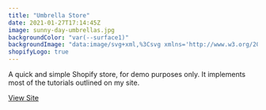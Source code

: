 ```yaml
---
title: "Umbrella Store"
date: 2021-01-27T17:14:45Z
image: sunny-day-umbrellas.jpg
backgroundColor: "var(--surface1)"
backgroundImage: "data:image/svg+xml,%3Csvg xmlns='http://www.w3.org/2000/svg' viewBox='0 0 56 28' width='56' height='28'%3E%3Cpath fill='%23ffc078' fill-opacity='1' d='M56 26v2h-7.75c2.3-1.27 4.94-2 7.75-2zm-26 2a2 2 0 1 0-4 0h-4.09A25.98 25.98 0 0 0 0 16v-2c.67 0 1.34.02 2 .07V14a2 2 0 0 0-2-2v-2a4 4 0 0 1 3.98 3.6 28.09 28.09 0 0 1 2.8-3.86A8 8 0 0 0 0 6V4a9.99 9.99 0 0 1 8.17 4.23c.94-.95 1.96-1.83 3.03-2.63A13.98 13.98 0 0 0 0 0h7.75c2 1.1 3.73 2.63 5.1 4.45 1.12-.72 2.3-1.37 3.53-1.93A20.1 20.1 0 0 0 14.28 0h2.7c.45.56.88 1.14 1.29 1.74 1.3-.48 2.63-.87 4-1.15-.11-.2-.23-.4-.36-.59H26v.07a28.4 28.4 0 0 1 4 0V0h4.09l-.37.59c1.38.28 2.72.67 4.01 1.15.4-.6.84-1.18 1.3-1.74h2.69a20.1 20.1 0 0 0-2.1 2.52c1.23.56 2.41 1.2 3.54 1.93A16.08 16.08 0 0 1 48.25 0H56c-4.58 0-8.65 2.2-11.2 5.6 1.07.8 2.09 1.68 3.03 2.63A9.99 9.99 0 0 1 56 4v2a8 8 0 0 0-6.77 3.74c1.03 1.2 1.97 2.5 2.79 3.86A4 4 0 0 1 56 10v2a2 2 0 0 0-2 2.07 28.4 28.4 0 0 1 2-.07v2c-9.2 0-17.3 4.78-21.91 12H30zM7.75 28H0v-2c2.81 0 5.46.73 7.75 2zM56 20v2c-5.6 0-10.65 2.3-14.28 6h-2.7c4.04-4.89 10.15-8 16.98-8zm-39.03 8h-2.69C10.65 24.3 5.6 22 0 22v-2c6.83 0 12.94 3.11 16.97 8zm15.01-.4a28.09 28.09 0 0 1 2.8-3.86 8 8 0 0 0-13.55 0c1.03 1.2 1.97 2.5 2.79 3.86a4 4 0 0 1 7.96 0zm14.29-11.86c1.3-.48 2.63-.87 4-1.15a25.99 25.99 0 0 0-44.55 0c1.38.28 2.72.67 4.01 1.15a21.98 21.98 0 0 1 36.54 0zm-5.43 2.71c1.13-.72 2.3-1.37 3.54-1.93a19.98 19.98 0 0 0-32.76 0c1.23.56 2.41 1.2 3.54 1.93a15.98 15.98 0 0 1 25.68 0zm-4.67 3.78c.94-.95 1.96-1.83 3.03-2.63a13.98 13.98 0 0 0-22.4 0c1.07.8 2.09 1.68 3.03 2.63a9.99 9.99 0 0 1 16.34 0z'%3E%3C/path%3E%3C/svg%3E"
shopifyLogo: true
---
```


A quick and simple Shopify store, for demo purposes only. It implements most of the tutorials outlined on my site.

[View Site](https://sunny-day-umbrellas.myshopify.com/)

